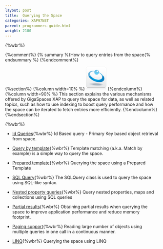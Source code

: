 ```yaml
---
layout: post
title:  Querying the Space
categories: XAP97NET
parent: programmers-guide.html
weight: 2100
---
```

{%wbr%}

{%comment%}
{% summary %}How to query entries from the space{% endsummary %}
{%endcomment%}

{%section%}
{%column width=10% %}
![data-access.jpg](/attachment_files/subject/data-access.png)
{%endcolumn%}
{%column width=90% %}
This section explains the various mechanisms offered by GigaSpaces XAP to query the space for data, as well as related topics, such as how to use indexing to boost query performance and how the space can be iterated to fetch entries more efficiently.
{%endcolumn%}
{%endsection%}


{%wbr%}

- [Id Queries](./query-by-id.html){%wbr%}
Id Based query - Primary Key based object retrieval from space.

- [Query by template](./query-template-matching.html){%wbr%}
Template matching (a.k.a. Match by example) is a simple way to query the space.

- [Prepared template](./query-prepared-template.html){%wbr%}
Querying the space using a Prepared Template

- [SQL Query](./query-sql.html){%wbr%}
The SQLQuery class is used to query the space using SQL-like syntax.

- [Nested property queries](./query-nested-properties.html){%wbr%}
Query nested properties, maps and collections using SQL queries

- [Partial results](./query-partial-results.html){%wbr%}
Obtaining partial results when querying the space to improve application performance and reduce memory footprint.

- [Paging support](./query-paging-support.html){%wbr%}
Reading large number of objects using multiple queries in one call in a continuous manner.


- [LINQ](./query-linq.html){%wbr%}
Querying the space using LINQ


